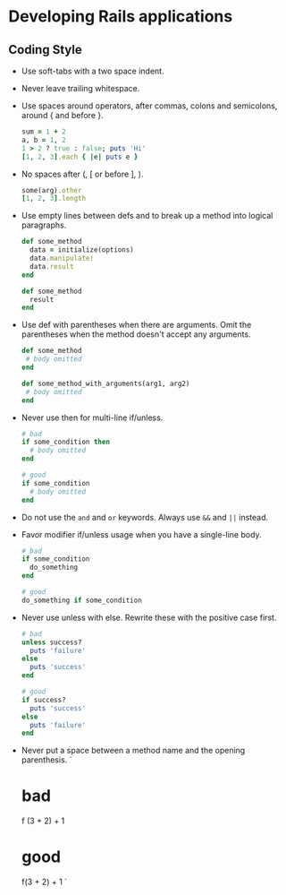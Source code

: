 # Developing Rails applications

## Coding Style
* Use soft-tabs with a two space indent.

* Never leave trailing whitespace.

* Use spaces around operators, after commas, colons and semicolons, around { and before }.
  ```Ruby
  sum = 1 + 2
  a, b = 1, 2
  1 > 2 ? true : false; puts 'Hi'
  [1, 2, 3].each { |e| puts e }
  ```

* No spaces after (, [ or before ], ).
  ```Ruby
  some(arg).other
  [1, 2, 3].length
  ```

* Use empty lines between defs and to break up a method into logical paragraphs.
  ```Ruby
  def some_method
    data = initialize(options)
    data.manipulate!
    data.result
  end
  
  def some_method
    result
  end
  ```

* Use def with parentheses when there are arguments. Omit the parentheses when the method doesn't accept any arguments.
  ```Ruby
  def some_method
   # body omitted
  end

  def some_method_with_arguments(arg1, arg2)
   # body omitted
  end
  ```

* Never use then for multi-line if/unless.
  ```Ruby
  # bad
  if some_condition then
    # body omitted
  end

  # good
  if some_condition
    # body omitted
  end
  ```

* Do not use the `and` and `or` keywords. Always use `&&` and `||` instead.

* Favor modifier if/unless usage when you have a single-line body.
  ```Ruby
  # bad
  if some_condition
    do_something
  end

  # good
  do_something if some_condition
  ```

* Never use unless with else. Rewrite these with the positive case first.
  ```Ruby
  # bad
  unless success?
    puts 'failure'
  else
    puts 'success'
  end

  # good
  if success?
    puts 'success'
  else
    puts 'failure'
  end
  ```

* Never put a space between a method name and the opening parenthesis.
  `
  # bad
  f (3 + 2) + 1

  # good
  f(3 + 2) + 1
  `
  